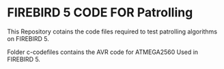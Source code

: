 # FIREBIRD 5 CODE FOR Patrolling
This Repository cotains the code files required to test patrolling algorithms on FIREBIRD 5.

Folder c-codefiles contains the AVR code for ATMEGA2560 Used in FIREBIRD 5. 
